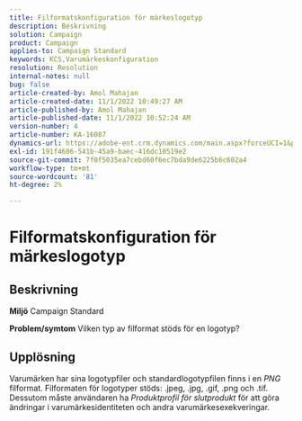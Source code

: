 ```yaml
---
title: Filformatskonfiguration för märkeslogotyp
description: Beskrivning
solution: Campaign
product: Campaign
applies-to: Campaign Standard
keywords: KCS,Varumärkeskonfiguration
resolution: Resolution
internal-notes: null
bug: false
article-created-by: Amol Mahajan
article-created-date: 11/1/2022 10:49:27 AM
article-published-by: Amol Mahajan
article-published-date: 11/1/2022 10:52:24 AM
version-number: 4
article-number: KA-16087
dynamics-url: https://adobe-ent.crm.dynamics.com/main.aspx?forceUCI=1&pagetype=entityrecord&etn=knowledgearticle&id=37eab4d6-d259-ed11-9561-6045bd006a22
exl-id: 191f4606-541b-45a9-baec-416dc10519e2
source-git-commit: 7f0f5035ea7cebd60f6ec7bda9de6225b6c602a4
workflow-type: tm+mt
source-wordcount: '81'
ht-degree: 2%

---
```


# Filformatskonfiguration för märkeslogotyp

## Beskrivning

<b>Miljö</b>
Campaign Standard


<b>Problem/symtom</b>
Vilken typ av filformat stöds för en logotyp?


## Upplösning


Varumärken har sina logotypfiler och standardlogotypfilen finns i en *PNG* filformat. Filformaten för logotyper stöds: .jpeg, .jpg, .gif, .png och .tif.  Dessutom måste användaren ha *Produktprofil för slutprodukt* för att göra ändringar i varumärkesidentiteten och andra varumärkesexekveringar.
